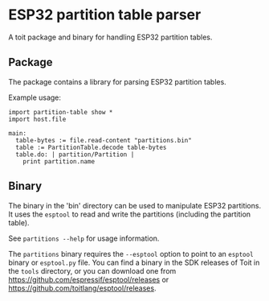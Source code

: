 # ESP32 partition table parser

A toit package and binary for handling ESP32 partition tables.

## Package

The package contains a library for parsing ESP32 partition tables.

Example usage:

``` toit
import partition-table show *
import host.file

main:
  table-bytes := file.read-content "partitions.bin"
  table := PartitionTable.decode table-bytes
  table.do: | partition/Partition |
    print partition.name
```

## Binary

The binary in the 'bin' directory can be used to manipulate ESP32 partitions.
It uses the `esptool` to read and write the partitions (including the partition table).

See `partitions --help` for usage information.

The `partitions` binary requires the `--esptool` option to point to an `esptool` binary or
`esptool.py` file. You can find a binary in the SDK releases of Toit in the `tools` directory,
or you can download one from
https://github.com/espressif/esptool/releases or
https://github.com/toitlang/esptool/releases.
